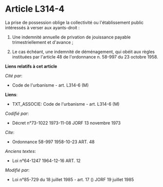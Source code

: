 # Article L314-4

La prise de possession oblige la collectivité ou l'établissement public intéressés à verser aux ayants-droit :

1. Une indemnité annuelle de privation de jouissance payable trimestriellement et d'avance ;

2. Le cas échéant, une indemnité de déménagement, qui obéit aux règles instituées par l'article 48 de l'ordonnance n. 58-997
du 23 octobre 1958.

**Liens relatifs à cet article**

_Cité par_:

  - Code de l'urbanisme - art. L314-6 (M)

**Liens**:

  - TXT_ASSOCIE: Code de l'urbanisme - art. L314-6 (M)

_Codifié par_:

  - Décret n°73-1022 1973-11-08 JORF 13 novembre 1973

_Cite_:

  - Ordonnance 58-997 1958-10-23 ART. 48

_Anciens textes_:

  - Loi n°64-1247 1964-12-16 ART. 12

_Modifié par_:

  - Loi n°85-729 du 18 juillet 1985 - art. 17 () JORF 19 juillet 1985
